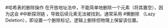 #哈希表的删除操作 
    在开放地址法中，不能简单地删除一个元素（将其置空），因为这会 #中断探测链 ，导致后续元素无法被找到。通常采用 #懒删除 （Lazy Deletion），即设置一个删除标记，逻辑上删除但物理上保留该位置。 